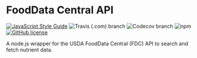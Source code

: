 # FoodData Central API

[![JavaScript Style Guide](https://img.shields.io/badge/code_style-standard-brightgreen.svg)](https://standardjs.com)
![Travis (.com) branch](https://img.shields.io/travis/com/niklasfrick/fooddata-api-nodejs/main) ![Codecov branch](https://img.shields.io/codecov/c/gh/niklasfrick/fooddata-api-nodejs/main) ![npm](https://img.shields.io/npm/v/fooddata-api) [![GitHub license](https://img.shields.io/github/license/niklasfrick/fooddata-api-nodejs)](https://github.com/niklasfrick/fooddata-api-nodejs/blob/main/LICENSE)

A node.js wrapper for the USDA FoodData Central (FDC) API to search and fetch nutrient data.
